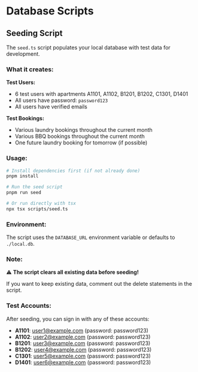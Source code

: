 # Database Scripts

## Seeding Script

The `seed.ts` script populates your local database with test data for development.

### What it creates:

**Test Users:**

- 6 test users with apartments A1101, A1102, B1201, B1202, C1301, D1401
- All users have password: `password123`
- All users have verified emails

**Test Bookings:**

- Various laundry bookings throughout the current month
- Various BBQ bookings throughout the current month
- One future laundry booking for tomorrow (if possible)

### Usage:

```bash
# Install dependencies first (if not already done)
pnpm install

# Run the seed script
pnpm run seed

# Or run directly with tsx
npx tsx scripts/seed.ts
```

### Environment:

The script uses the `DATABASE_URL` environment variable or defaults to `./local.db`.

### Note:

⚠️ **The script clears all existing data before seeding!**

If you want to keep existing data, comment out the delete statements in the script.

### Test Accounts:

After seeding, you can sign in with any of these accounts:

- **A1101**: user1@example.com (password: password123)
- **A1102**: user2@example.com (password: password123)
- **B1201**: user3@example.com (password: password123)
- **B1202**: user4@example.com (password: password123)
- **C1301**: user5@example.com (password: password123)
- **D1401**: user6@example.com (password: password123)
